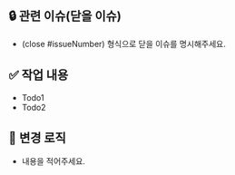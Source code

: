 ## :lock: 관련 이슈(닫을 이슈)
- (close #issueNumber) 형식으로 닫을 이슈를 명시해주세요.

## :white_check_mark: 작업 내용
- Todo1
- Todo2

## :hammer: 변경 로직
- 내용을 적어주세요.

